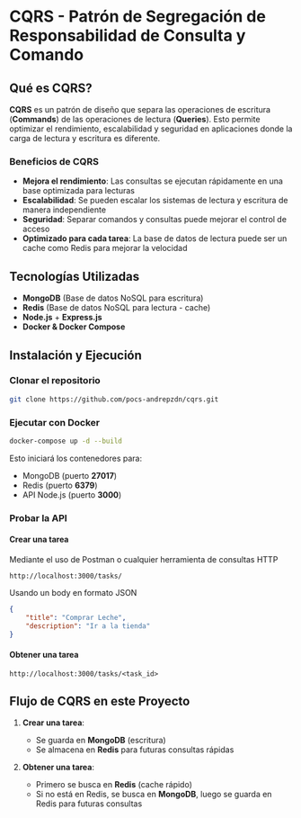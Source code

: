 # CQRS - Patrón de Segregación de Responsabilidad de Consulta y Comando

## Qué es CQRS?

**CQRS** es un patrón de diseño que separa las operaciones de escritura
(**Commands**) de las operaciones de lectura (**Queries**).
Esto permite optimizar el rendimiento, escalabilidad y seguridad en aplicaciones
donde la carga de lectura y escritura es diferente.

### Beneficios de CQRS

- **Mejora el rendimiento**: Las consultas se ejecutan rápidamente en una
base optimizada para lecturas
- **Escalabilidad**: Se pueden escalar los sistemas de lectura y escritura
de manera independiente
- **Seguridad**: Separar comandos y consultas puede mejorar el control de
acceso
- **Optimizado para cada tarea**: La base de datos de lectura puede ser un
cache como Redis para mejorar la velocidad

## Tecnologías Utilizadas

- **MongoDB** (Base de datos NoSQL para escritura)
- **Redis** (Base de datos NoSQL para lectura - cache)
- **Node.js** + **Express.js**
- **Docker & Docker Compose**

## Instalación y Ejecución

### **Clonar el repositorio**

```sh
git clone https://github.com/pocs-andrepzdn/cqrs.git
```

### **Ejecutar con Docker**

```sh
docker-compose up -d --build
```

Esto iniciará los contenedores para:

- MongoDB (puerto **27017**)
- Redis (puerto **6379**)
- API Node.js (puerto **3000**)

### **Probar la API**

#### **Crear una tarea**

Mediante el uso de Postman o cualquier herramienta de consultas HTTP

`http://localhost:3000/tasks/`

Usando un body en formato JSON

```json
{
    "title": "Comprar Leche",
    "description": "Ir a la tienda"
}
```

#### **Obtener una tarea**

`http://localhost:3000/tasks/<task_id>`

## Flujo de CQRS en este Proyecto

1. **Crear una tarea**:
   - Se guarda en **MongoDB** (escritura)
   - Se almacena en **Redis** para futuras consultas rápidas

2. **Obtener una tarea**:
   - Primero se busca en **Redis** (cache rápido)
   - Si no está en Redis, se busca en **MongoDB**, luego se guarda en Redis
     para futuras consultas

